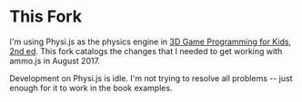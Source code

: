 # This Fork

I'm using Physi.js as the physics engine in [3D Game Programming for Kids, 2nd ed](https://pragprog.com/book/csjava/3d-game-programming-for-kids). This fork catalogs the changes that I needed to get working with ammo.js in August 2017.

Development on Physi.js is idle. I'm not trying to resolve all problems -- just enough for it to work in the book examples.
